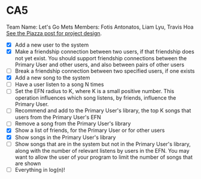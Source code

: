 # CA5
Team Name: Let's Go Mets
Members: Fotis Antonatos, Liam Lyu, Travis Hoa
[See the Piazza post for project design](https://piazza.com/class/kkwzvpyvhe5349?cid=640).

 - [X] Add a new user to the system
 - [X] Make a friendship connection between two users, if that friendship does not yet exist. You should support friendship connections between the Primary User and other users, and also between pairs of other users
 - [ ] Break a friendship connection between two specified users, if one exists
 - [X] Add a new song to the system
 - [ ] Have a user listen to a song N times
 - [ ] Set the EFN radius to K, where K is a small positive number. This operation influences which song listens, by friends, influence the Primary User.
 - [ ] Recommend and add to the Primary User's library, the top K songs that users from the Primary User's EFN
 - [ ] Remove a song from the Primary User's library
 - [X] Show a list of friends, for the Primary User or for other users
 - [X] Show songs in the Primary User's library
 - [ ] Show songs that are in the system but not in the Primary User's library, along with the number of relevant listens by users in the EFN. You may want to allow the user of your program to limit the number of songs that are shown
 - [ ] Everything in log(n)!